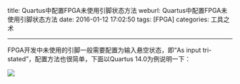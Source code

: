title: Quartus中配置FPGA未使用引脚状态方法
weburl: Quartus中配置FPGA未使用引脚状态方法
date: 2016-01-12 17:02:50
tags: [FPGA]
categories: 工具之术

---

FPGA开发中未使用的引脚一般需要配置为输入悬空状态，即“As input tri-stated”，配置方法也很简单，下面以Quartus 14.0为例说明一下：

<!--more-->

![](https://img.gaomf.cn/FPGA20160112.gif)
